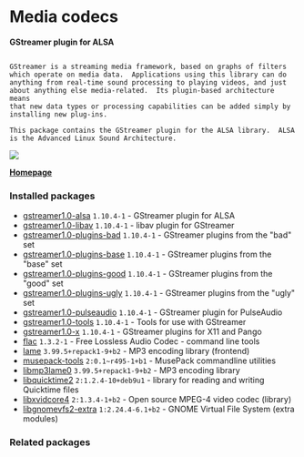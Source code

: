 # Media codecs

__GStreamer plugin for ALSA__

```

GStreamer is a streaming media framework, based on graphs of filters
which operate on media data.  Applications using this library can do
anything from real-time sound processing to playing videos, and just
about anything else media-related.  Its plugin-based architecture means
that new data types or processing capabilities can be added simply by
installing new plug-ins.

This package contains the GStreamer plugin for the ALSA library.  ALSA
is the Advanced Linux Sound Architecture.

```

[![](https://screenshots.debian.net/thumbnail-with-version/gstreamer1.0-alsa/9001)](https://screenshots.debian.net/screenshot-with-version/gstreamer1.0-alsa/9001)



**[Homepage](http://gstreamer.freedesktop.org/modules/gst-plugins-base.html)**

### Installed packages

* [gstreamer1.0-alsa](https://packages.debian.org/stretch/gstreamer1.0-alsa) `1.10.4-1` - GStreamer plugin for ALSA
* [gstreamer1.0-libav](https://packages.debian.org/stretch/gstreamer1.0-libav) `1.10.4-1` - libav plugin for GStreamer
* [gstreamer1.0-plugins-bad](https://packages.debian.org/stretch/gstreamer1.0-plugins-bad) `1.10.4-1` - GStreamer plugins from the "bad" set
* [gstreamer1.0-plugins-base](https://packages.debian.org/stretch/gstreamer1.0-plugins-base) `1.10.4-1` - GStreamer plugins from the "base" set
* [gstreamer1.0-plugins-good](https://packages.debian.org/stretch/gstreamer1.0-plugins-good) `1.10.4-1` - GStreamer plugins from the "good" set
* [gstreamer1.0-plugins-ugly](https://packages.debian.org/stretch/gstreamer1.0-plugins-ugly) `1.10.4-1` - GStreamer plugins from the "ugly" set
* [gstreamer1.0-pulseaudio](https://packages.debian.org/stretch/gstreamer1.0-pulseaudio) `1.10.4-1` - GStreamer plugin for PulseAudio
* [gstreamer1.0-tools](https://packages.debian.org/stretch/gstreamer1.0-tools) `1.10.4-1` - Tools for use with GStreamer
* [gstreamer1.0-x](https://packages.debian.org/stretch/gstreamer1.0-x) `1.10.4-1` - GStreamer plugins for X11 and Pango
* [flac](https://packages.debian.org/stretch/flac) `1.3.2-1` - Free Lossless Audio Codec - command line tools
* [lame](https://packages.debian.org/stretch/lame) `3.99.5+repack1-9+b2` - MP3 encoding library (frontend)
* [musepack-tools](https://packages.debian.org/stretch/musepack-tools) `2:0.1~r495-1+b1` - MusePack commandline utilities
* [libmp3lame0](https://packages.debian.org/stretch/libmp3lame0) `3.99.5+repack1-9+b2` - MP3 encoding library
* [libquicktime2](https://packages.debian.org/stretch/libquicktime2) `2:1.2.4-10+deb9u1` - library for reading and writing Quicktime files
* [libxvidcore4](https://packages.debian.org/stretch/libxvidcore4) `2:1.3.4-1+b2` - Open source MPEG-4 video codec (library)
* [libgnomevfs2-extra](https://packages.debian.org/stretch/libgnomevfs2-extra) `1:2.24.4-6.1+b2` - GNOME Virtual File System (extra modules)

### Related packages

